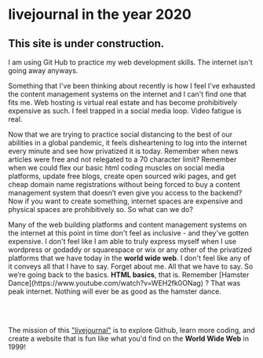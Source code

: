 

<h1>livejournal in the year 2020</h1>
<h2>This site is under construction.</h2>

<p>I am using Git Hub to practice my web development skills. The internet isn't going away anyways.</p>

<p>Something that I've been thinking about recently is how I feel I've exhausted the content management systems on the internet and I can't find one that fits me. Web hosting is virtual real estate and has become prohibitively expensive as such. I feel trapped in a social media loop. Video fatigue is real.</p>


<p>Now that we are trying to practice social distancing to the best of our abilities in a global pandemic, it feels disheartening to log into the internet every minute and see how privatized it is today. Remember when news articles were free and not relegated to a 70 character limit? Remember when we could flex our basic html coding muscles on social media platforms, update free blogs, create open sourced wiki pages, and get cheap domain name registrations without being forced to buy a content management system that doesn’t even give you access to the backend? Now if you want to create something, internet spaces are expensive and physical spaces are prohibitively so. So what can we do?<p>

<p>Many of the web building platforms and content management systems on the internet at this point in time don't feel as inclusive - and they've gotten expensive. I don't feel like I am able to truly express myself when I use wordpress or godaddy or squarespace or wix or any other of the privatized platforms that we have today in the <b>world wide web</b>. I don't feel like any of it conveys all that I have to say. Forget about me. All that we have to say. So we’re going back to the basics. <b>HTML basics</b>, that is. Remember [Hamster Dance](https://www.youtube.com/watch?v=WEH2fk0ONag)  ? That was peak internet. Nothing will ever be as good as the hamster dance.</p>
<br><br>
<p>The mission of this <a href="https://www.urbandictionary.com/define.php?term=Livejournal">"livejournal"</a> is to explore Github, learn more coding, and create a website that is fun like what you'd find on the <b>World Wide Web</b> in 1999!</p>
